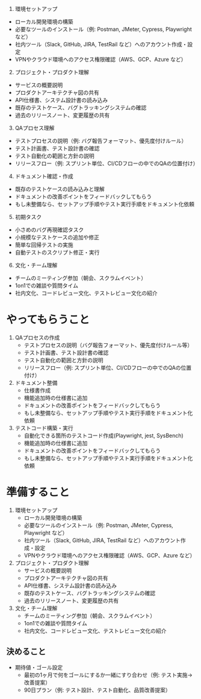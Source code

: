 1. 環境セットアップ
- ローカル開発環境の構築
- 必要なツールのインストール（例: Postman, JMeter, Cypress, Playwright など）
- 社内ツール（Slack, GitHub, JIRA, TestRail など）へのアカウント作成・設定
- VPNやクラウド環境へのアクセス権限確認（AWS、GCP、Azure など）

2. プロジェクト・プロダクト理解
- サービスの概要説明
- プロダクトアーキテクチャ図の共有
- API仕様書、システム設計書の読み込み
- 既存のテストケース、バグトラッキングシステムの確認
- 過去のリリースノート、変更履歴の共有

3. QAプロセス理解
- テストプロセスの説明（例: バグ報告フォーマット、優先度付けルール）
- テスト計画書、テスト設計書の確認
- テスト自動化の範囲と方針の説明
- リリースフロー（例: スプリント単位、CI/CDフローの中でのQAの位置付け）

4. ドキュメント確認・作成
- 既存のテストケースの読み込みと理解
- ドキュメントの改善ポイントをフィードバックしてもらう
- もし未整備なら、セットアップ手順やテスト実行手順をドキュメント化依頼

5. 初期タスク
- 小さめのバグ再現確認タスク
- 小規模なテストケースの追加や修正
- 簡単な回帰テストの実施
- 自動テストのスクリプト修正・実行

6. 文化・チーム理解
- チームのミーティング参加（朝会、スクラムイベント）
- 1on1での雑談や質問タイム
- 社内文化、コードレビュー文化、テストレビュー文化の紹介




# やってもらうこと
1. QAプロセスの作成
    - テストプロセスの説明（バグ報告フォーマット、優先度付けルール等）
    - テスト計画書、テスト設計書の確認
    - テスト自動化の範囲と方針の説明
    - リリースフロー（例: スプリント単位、CI/CDフローの中でのQAの位置付け）
1. ドキュメント整備
    - 仕様書作成
    - 機能追加時の仕様書に追加
    - ドキュメントの改善ポイントをフィードバックしてもらう
    - もし未整備なら、セットアップ手順やテスト実行手順をドキュメント化依頼
1. テストコード構築・実行
    - 自動化できる箇所のテストコード作成(Playwright, jest, SysBench)
    - 機能追加時の仕様書に追加
    - ドキュメントの改善ポイントをフィードバックしてもらう
    - もし未整備なら、セットアップ手順やテスト実行手順をドキュメント化依頼

# 準備すること
1. 環境セットアップ
    - ローカル開発環境の構築
    - 必要なツールのインストール（例: Postman, JMeter, Cypress, Playwright など）
    - 社内ツール（Slack, GitHub, JIRA, TestRail など）へのアカウント作成・設定
    - VPNやクラウド環境へのアクセス権限確認（AWS、GCP、Azure など）
2. プロジェクト・プロダクト理解
    - サービスの概要説明
    - プロダクトアーキテクチャ図の共有
    - API仕様書、システム設計書の読み込み
    - 既存のテストケース、バグトラッキングシステムの確認
    - 過去のリリースノート、変更履歴の共有
3. 文化・チーム理解
    - チームのミーティング参加（朝会、スクラムイベント）
    - 1on1での雑談や質問タイム
    - 社内文化、コードレビュー文化、テストレビュー文化の紹介


## 決めること
- 期待値・ゴール設定
    - 最初の1ヶ月で何をゴールにするか一緒にすり合わせ（例: テスト実施→改善提案）
    - 90日プラン（例: テスト設計、テスト自動化、品質改善提案）